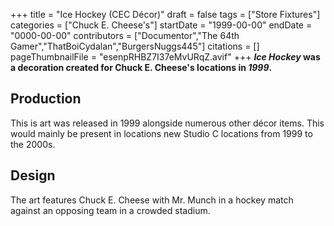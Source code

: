 +++
title = "Ice Hockey (CEC Décor)"
draft = false
tags = ["Store Fixtures"]
categories = ["Chuck E. Cheese's"]
startDate = "1999-00-00"
endDate = "0000-00-00"
contributors = ["Documentor","The 64th Gamer","ThatBoiCydalan","BurgersNuggs445"]
citations = []
pageThumbnailFile = "esenpRHBZ7I37eMvURqZ.avif"
+++
***Ice Hockey* was a decoration created for Chuck E. Cheese's locations in *1999*.**

## Production

This is art was released in 1999 alongside numerous other décor items. This would mainly be present in locations new Studio C locations from 1999 to the 2000s.

## Design

The art features Chuck E. Cheese with Mr. Munch in a hockey match against an opposing team in a crowded stadium.
